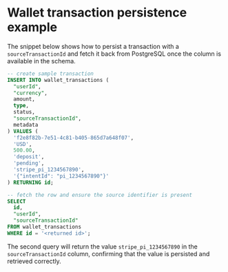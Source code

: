 # Wallet transaction persistence example

The snippet below shows how to persist a transaction with a `sourceTransactionId` and fetch it back from PostgreSQL once the column is available in the schema.

```sql
-- create sample transaction
INSERT INTO wallet_transactions (
  "userId",
  "currency",
  amount,
  type,
  status,
  "sourceTransactionId",
  metadata
) VALUES (
  'f2e8f82b-7e51-4c81-b405-865d7a648f07',
  'USD',
  500.00,
  'deposit',
  'pending',
  'stripe_pi_1234567890',
  '{"intentId": "pi_1234567890"}'
) RETURNING id;

-- fetch the row and ensure the source identifier is present
SELECT
  id,
  "userId",
  "sourceTransactionId"
FROM wallet_transactions
WHERE id = '<returned id>';
```

The second query will return the value `stripe_pi_1234567890` in the `sourceTransactionId` column, confirming that the value is persisted and retrieved correctly.
